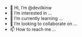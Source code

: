 - 👋 Hi, I’m @devilkinw
- 👀 I’m interested in ...
- 🌱 I’m currently learning ...
- 💞️ I’m looking to collaborate on ...
- 📫 How to reach me ...

<!---
devilkinw/devilkinw is a ✨ special ✨ repository because its `README.md` (this file) appears on your GitHub profile.
You can click the Preview link to take a look at your changes.
--->
